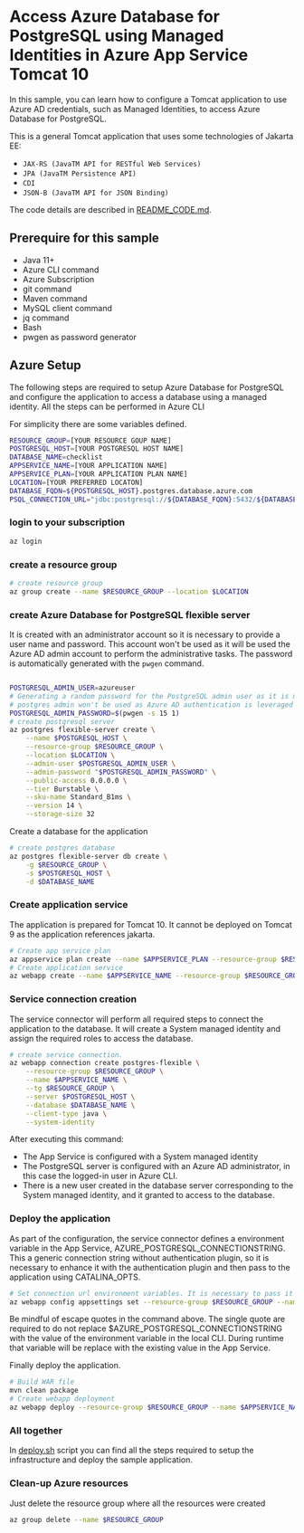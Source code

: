 # Access Azure Database for PostgreSQL using Managed Identities in Azure App Service Tomcat 10

In this sample, you can learn how to configure a Tomcat application to use Azure AD credentials, such as Managed Identities, to access Azure Database for PostgreSQL.

This is a general Tomcat application that uses some technologies of Jakarta EE:

* `JAX-RS (JavaTM API for RESTful Web Services)` 
* `JPA (JavaTM Persistence API)`
* `CDI`
* `JSON-B (JavaTM API for JSON Binding)`

The code details are described in [README_CODE.md](README_CODE.md).

## Prerequire for this sample

* Java 11+
* Azure CLI command
* Azure Subscription
* git command
* Maven command
* MySQL client command
* jq command
* Bash
* pwgen as password generator

## Azure Setup

The following steps are required to setup Azure Database for PostgreSQL and configure the application to access a database using a managed identity. All the steps can be performed in Azure CLI

For simplicity there are some variables defined.

```bash
RESOURCE_GROUP=[YOUR RESOURCE GOUP NAME]
POSTGRESQL_HOST=[YOUR POSTGRESQL HOST NAME]
DATABASE_NAME=checklist
APPSERVICE_NAME=[YOUR APPLICATION NAME]
APPSERVICE_PLAN=[YOUR APPLICATION PLAN NAME]
LOCATION=[YOUR PREFERRED LOCATON]
DATABASE_FQDN=${POSTGRESQL_HOST}.postgres.database.azure.com
PSQL_CONNECTION_URL="jdbc:postgresql://${DATABASE_FQDN}:5432/${DATABASE_NAME}?sslmode=require&authenticationPluginClassName=com.azure.identity.extensions.jdbc.postgresql.AzurePostgresqlAuthenticationPlugin"
```

### login to your subscription

```bash
az login
```

### create a resource group

```bash
# create resource group
az group create --name $RESOURCE_GROUP --location $LOCATION
```

### create Azure Database for PostgreSQL flexible server

It is created with an administrator account so it is necessary to provide a user name and password. This account won't be used as it will be used the Azure AD admin account to perform the administrative tasks. The password is automatically generated with the `pwgen` command.

```bash

POSTGRESQL_ADMIN_USER=azureuser
# Generating a random password for the PostgreSQL admin user as it is mandatory
# postgres admin won't be used as Azure AD authentication is leveraged also for administering the database
POSTGRESQL_ADMIN_PASSWORD=$(pwgen -s 15 1)
# create postgresql server
az postgres flexible-server create \
    --name $POSTGRESQL_HOST \
    --resource-group $RESOURCE_GROUP \
    --location $LOCATION \
    --admin-user $POSTGRESQL_ADMIN_USER \
    --admin-password "$POSTGRESQL_ADMIN_PASSWORD" \
    --public-access 0.0.0.0 \
    --tier Burstable \
    --sku-name Standard_B1ms \
    --version 14 \
    --storage-size 32 
```

Create a database for the application

```bash
# create postgres database
az postgres flexible-server db create \
    -g $RESOURCE_GROUP \
    -s $POSTGRESQL_HOST \
    -d $DATABASE_NAME
```

### Create application service

The application is prepared for Tomcat 10. It cannot be deployed on Tomcat 9 as the application references jakarta.

```bash
# Create app service plan
az appservice plan create --name $APPSERVICE_PLAN --resource-group $RESOURCE_GROUP --location $LOCATION --sku B1 --is-linux
# Create application service
az webapp create --name $APPSERVICE_NAME --resource-group $RESOURCE_GROUP --plan $APPSERVICE_PLAN --runtime "TOMCAT:10.0-java11"
```

### Service connection creation

The service connector will perform all required steps to connect the application to the database. It will create a System managed identity and assign the required roles to access the database.

```bash
# create service connection. 
az webapp connection create postgres-flexible \
    --resource-group $RESOURCE_GROUP \
    --name $APPSERVICE_NAME \
    --tg $RESOURCE_GROUP \
    --server $POSTGRESQL_HOST \
    --database $DATABASE_NAME \
    --client-type java \
    --system-identity
```

After executing this command:

* The App Service is configured with a System managed identity
* The PostgreSQL server is configured with an Azure AD administrator, in this case the logged-in user in Azure CLI.
* There is a new user created in the database server corresponding to the System managed identity, and it granted to access to the database.

### Deploy the application

As part of the configuration, the service connector defines a environment variable in the App Service, AZURE_POSTGRESQL_CONNECTIONSTRING. This a generic connection string without authentication plugin, so it is necessary to enhance it with the authentication plugin and then pass to the application using CATALINA_OPTS.

```bash
# Set connection url environment variables. It is necessary to pass it on CATALINA_OPTS environment variable
az webapp config appsettings set --resource-group $RESOURCE_GROUP --name $APPSERVICE_NAME --settings 'CATALINA_OPTS=-DdbUrl="${AZURE_POSTGRESQL_CONNECTIONSTRING}&authenticationPluginClassName=com.azure.identity.extensions.jdbc.postgresql.AzurePostgresqlAuthenticationPlugin"'
```

Be mindful of escape quotes in the command above. The single quote are required to do not replace $AZURE_POSTGRESQL_CONNECTIONSTRING with the value of the environment variable in the local CLI. During runtime that variable will be replace with the existing value in the App Service.

Finally deploy the application.

```bash
# Build WAR file
mvn clean package
# Create webapp deployment
az webapp deploy --resource-group $RESOURCE_GROUP --name $APPSERVICE_NAME --src-path target/app.war --type war
```

### All together

In [deploy.sh](azure/deploy-on-tomcat.sh) script you can find all the steps required to setup the infrastructure and deploy the sample application.

### Clean-up Azure resources

Just delete the resource group where all the resources were created

```bash
az group delete --name $RESOURCE_GROUP
```

